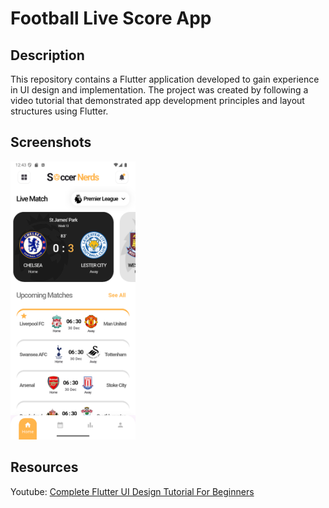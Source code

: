 # Football Live Score App

## Description

This repository contains a Flutter application developed to gain experience in UI design and implementation. The project was created by following a video tutorial that demonstrated app development principles and layout structures using Flutter.


## Screenshots

<p float="left">
<img src="screenshots/Screenshot_1745412203.png" width="200"/>
</p>

## Resources
Youtube: [Complete Flutter UI Design Tutorial For Beginners](https://youtu.be/DronqUbOHCo?list=PLcmJOjMPMVkfM29MgeOt9NyjZF1vGeIMH)